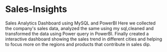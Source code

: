# Sales-Insights
Sales Analytics Dashboard using MySQL and PowerBI
Here we collected the company's sales data, analyzed the same using my sql,cleaned and transformed the data using Power query in PowerBI.
Finally created a interactive dashboard showing the sales trend in different cities and helping to focus more on the regions and products that contribute in sales dip.
